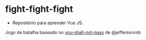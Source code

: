 # fight-fight-fight
- Repositório para aprender Vue JS. 

Jogo de batalha baseado no [you-shall-not-pass](https://github.com/jeffersonrnb/you-shall-not-pass) de @jeffersonrnb
